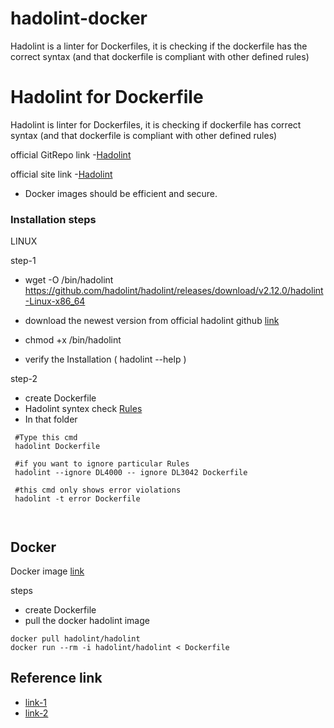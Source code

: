 # hadolint-docker
Hadolint is a linter for Dockerfiles, it is checking if the dockerfile has the correct syntax (and that dockerfile is compliant with other defined rules)


# Hadolint for Dockerfile 

Hadolint is linter for Dockerfiles, it is checking if dockerfile has correct syntax (and that dockerfile is compliant with other defined rules)

official  GitRepo link  -[Hadolint](https://github.com/hadolint/hadolint#install)

official  site link  -[Hadolint](https://www.containiq.com/post/hadolint)

- Docker images should be efficient and secure.


### Installation steps
 LINUX
 
 step-1 
  -  wget -O /bin/hadolint https://github.com/hadolint/hadolint/releases/download/v2.12.0/hadolint-Linux-x86_64

  - download the newest version from official hadolint github [link](https://github.com/hadolint/hadolint/releases/)

  - chmod +x /bin/hadolint

  - verify the Installation ( hadolint --help )

 step-2
  - create Dockerfile
  - Hadolint syntex check [Rules](https://github.com/hadolint/hadolint#rules) 
  - In that folder 
  
  ```
   #Type this cmd 
   hadolint Dockerfile
   
   #if you want to ignore particular Rules 
   hadolint --ignore DL4000 -- ignore DL3042 Dockerfile
   
   #this cmd only shows error violations
   hadolint -t error Dockerfile

   
  ```

  ## Docker 
    
 Docker image [link](https://hub.docker.com/r/hadolint/hadolint)

 steps
  - create Dockerfile 
  - pull the docker hadolint image 
  ```
  docker pull hadolint/hadolint
  docker run --rm -i hadolint/hadolint < Dockerfile
  ```
  


  ## Reference link
   - [link-1](https://www.youtube.com/watch?v=bj73gCDz8aU)
   - [link-2](https://godatadriven.com/blog/lint-your-dockerfile-with-hadolint/)
  




